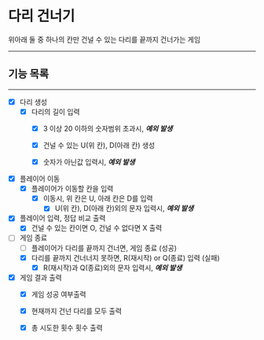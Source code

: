# 다리 건너기

위아래 둘 중 하나의 칸만 건널 수 있는 다리를 끝까지 건너가는 게임

----



## 기능 목록

---

- [x] 다리 생성
    - [x] 다리의 길이 입력
      - [x] 3 이상 20 이하의 숫자범위 초과시, _**예외 발생**_
      - [x] 건널 수 있는 U(위 칸), D(아래 칸) 생성
      - [x] 숫자가 아닌값 입력시, _**예외 발생**_
        

-[x] 플레이어 이동
    - [x] 플레이어가 이동할 칸을 입력
        - [x] 이동시, 위 칸은 U, 아래 칸은 D를 입력
            - [x] U(위 칸), D(아래 칸)외의 문자 입력시, _**예외 발생**_

- [x] 플레이어 입력, 정답 비교 출력
    - [x] 건널 수 있는 칸이면 O, 건널 수 없다면 X 출력

- [ ] 게임 종료
    - [ ] 플레이어가 다리를 끝까지 건너면, 게임 종료 (성공)
    - [x] 다리를 끝까지 건너너지 못하면, R(재시작) or Q(종료) 입력 (실패)
        - [x] R(재시작)과 Q(종료)외의 문자 입력시, _**예외 발생**_

- [x] 게임 결과 출력
    - [x] 게임 성공 여부출력
    - [x] 현재까지 건넌 다리를 모두 출력
    - [x] 총 시도한 횟수 횟수 출력
  
